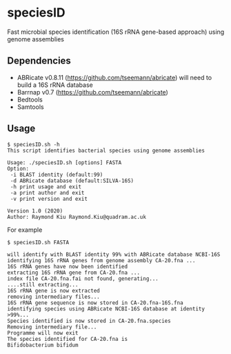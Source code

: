 # speciesID
Fast microbial species identification (16S rRNA gene-based approach) using genome assemblies

## Dependencies
* ABRicate v0.8.11 (https://github.com/tseemann/abricate) will need to build a 16S rRNA database
* Barrnap v0.7 (https://github.com/tseemann/abricate)
* Bedtools
* Samtools

## Usage
```
$ speciesID.sh -h
This script identifies bacterial species using genome assemblies

Usage: ./speciesID.sh [options] FASTA
Option:
 -i BLAST identity (default:99)
 -d ABRicate database (default:SILVA-16S)
 -h print usage and exit
 -a print author and exit
 -v print version and exit

Version 1.0 (2020)
Author: Raymond Kiu Raymond.Kiu@quadram.ac.uk
```
For example
```
$ speciesID.sh FASTA

will identify with BLAST identity 99% with ABRicate database NCBI-16S
identifying 16S rRNA genes from genome assembly CA-20.fna ...
16S rRNA genes have now been identified
extracting 16S rRNA gene from CA-20.fna ...
index file CA-20.fna.fai not found, generating...
....still extracting...
16S rRNA gene is now extracted
removing intermediary files...
16S rRNA gene sequence is now stored in CA-20.fna-16S.fna
identifying species using ABRicate NCBI-16S database at identity >99%...
Species identified is now stored in CA-20.fna.species
Removing intermediary file...
Programme will now exit
The species identified for CA-20.fna is 
Bifidobacterium bifidum
```
